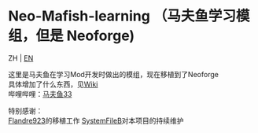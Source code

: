 # Neo-Mafish-learning （马夫鱼学习模组，但是 Neoforge)
ZH | [EN](README.EN.md)

这里是马夫鱼在学习Mod开发时做出的模组，现在移植到了Neoforge  
具体增加了什么东西，见[Wiki](https://github.com/Mafuyu33/neomafishmod/wiki)  
哔哩哔哩：[马夫鱼33](https://space.bilibili.com/5616993) 

特别感谢：  
[Flandre923](https://space.bilibili.com/4550069)的移植工作
[SystemFileB](https://space.bilibili.com/1376977060)对本项目的持续维护
